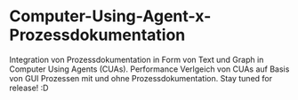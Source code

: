 # Computer-Using-Agent-x-Prozessdokumentation
Integration von Prozessdokumentation in Form von Text und Graph in Computer Using Agents (CUAs). Performance Verlgeich von CUAs auf Basis von GUI Prozessen mit und ohne Prozessdokumentation.
Stay tuned for release! :D
